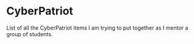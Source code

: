 # CyberPatriot
List of all the CyberPatriot items I am trying to put together as I mentor a group of students.

